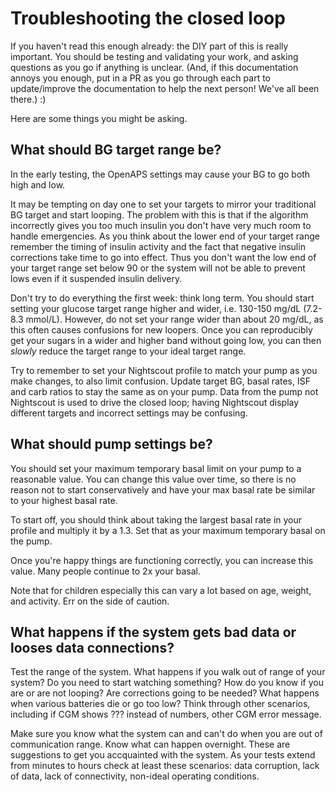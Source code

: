 # Troubleshooting the closed loop

If you haven't read this enough already: the DIY part of this is really important. You should be testing and validating your work, and asking questions as you go if anything is unclear. (And, if this documentation annoys you enough, put in a PR as you go through each part to update/improve the documentation to help the next person! We've all been there.) :)

Here are some things you might be asking. 

## What should BG target range be?

In the early testing, the OpenAPS settings may cause your BG to go both high and low.

It may be tempting on day one to set your targets to mirror your traditional BG target and start looping. The problem with this is that if the algorithm incorrectly gives you too much insulin you don't have very much room to handle emergencies. As you think about the lower end of your target range remember the timing of insulin activity and the fact that negative insulin corrections take time to go into effect. Thus you don't want the low end of your target range set below 90 or the system will not be able to prevent lows even if it  suspended insulin delivery.

Don't try to do everything the first week: think long term. You should start setting your glucose target range higher and wider, i.e. 130-150 mg/dL (7.2-8.3 mmol/L). However, do not set your range wider than about 20 mg/dL, as this often causes confusions for new loopers. Once you can reproducibly get your sugars in a wider and higher band without going low, you can then *slowly* reduce the target range to your ideal target range.

Try to remember to set your Nightscout profile to match your pump as you make changes, to also limit confusion. Update target BG, basal rates, ISF and carb ratios to stay the same as on your pump. Data from the pump not Nightscout is used to drive the closed loop; having Nightscout display different targets and incorrect settings may be confusing. 

## What should pump settings be?

You should set your maximum temporary basal limit on your pump to a reasonable value. You can change this value over time, so there is no reason not to start conservatively and have your max basal rate be similar to your highest basal rate.

To start off, you should think about taking the largest basal rate in your profile and multiply it by a 1.3. Set that as your maximum temporary basal on the pump.

Once you're happy things are functioning correctly, you can increase this value. Many people continue to 2x your basal.

Note that for children especially this can vary a lot based on age, weight, and activity. Err on the side of caution.

## What happens if the system gets bad data or looses data connections?

Test the range of the system. What happens if you walk out of range of your system? Do you need to start watching something? How do you know if you are or are not looping? Are corrections going to be needed? What happens when various batteries die or go too low? Think through other scenarios, including if CGM shows ??? instead of numbers, other CGM error message.

Make sure you know what the system can and can't do when you are out of communication range. Know what can happen overnight. These are suggestions to get you accquainted with the system. As your tests extend from minutes to hours check at least these scenarios: data corruption, lack of data, lack of connectivity, non-ideal operating conditions.


